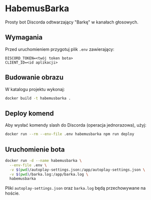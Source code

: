 # HabemusBarka

Prosty bot Discorda odtwarzający "Barkę" w kanałach głosowych.

## Wymagania

Przed uruchomieniem przygotuj plik `.env` zawierający:

```
DISCORD_TOKEN=<twój token bota>
CLIENT_ID=<id aplikacji>
```

## Budowanie obrazu

W katalogu projektu wykonaj:

```bash
docker build -t habemusbarka .
```

## Deploy komend

Aby wysłać komendy slash do Discorda (operacja jednorazowa), użyj:

```bash
docker run --rm --env-file .env habemusbarka npm run deploy
```

## Uruchomienie bota

```bash
docker run -d --name habemusbarka \
  --env-file .env \
  -v $(pwd)/autoplay-settings.json:/app/autoplay-settings.json \
  -v $(pwd)/barka.log:/app/barka.log \
  habemusbarka
```

Pliki `autoplay-settings.json` oraz `barka.log` będą przechowywane na hoście.